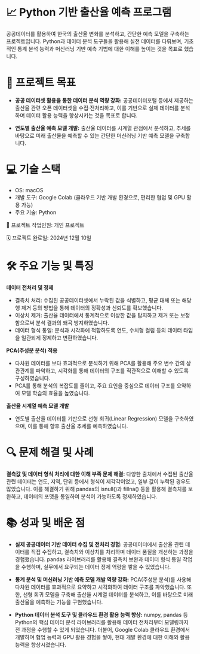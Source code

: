 # 📈 Python 기반 출산율 예측 프로그램
공공데이터를 활용하여 한국의 출산율 변화를 분석하고, 간단한 예측 모델을 구축하는 프로젝트입니다.
Python과 데이터 분석 도구들을 활용해 실전 데이터를 다뤄보며, 기초적인 통계 분석 능력과 머신러닝 기반 예측 기법에 대한 이해를 높이는 것을 목표로 했습니다.


# 🎯 프로젝트 목표
- **공공 데이터셋 활용을 통한 데이터 분석 역량 강화:** 공공데이터포털 등에서 제공하는 출산율 관련 오픈 데이터셋을 수집·전처리하고, 이를 기반으로 실제 데이터를 분석하며 데이터 활용 능력을 향상시키는 것을 목표로 합니다.

- **연도별 출산율 예측 모델 개발:** 출산율 데이터를 시계열 관점에서 분석하고, 추세를 바탕으로 미래 출산율을 예측할 수 있는 간단한 머신러닝 기반 예측 모델을 구축합니다.


# 💻 기술 스택
* OS: macOS
* 개발 도구: Google Colab (클라우드 기반 개발 환경으로, 편리한 협업 및 GPU 활용 가능)
* 주요 기술: Python

👥 프로젝트 작업인원: 개인 프로젝트

🗓️ 프로젝트 완료일: 2024년 12월 10일


# 🛠️ 주요 기능 및 특징

**데이터 전처리 및 정제** 
- 결측치 처리: 수집된 공공데이터셋에서 누락된 값을 식별하고, 평균 대체 또는 해당 행 제거 등의 방법을 통해 데이터의 정확성과 신뢰도를 확보했습니다.
- 이상치 제거: 출산율 데이터에서 통계적으로 이상한 값을 탐지하고 제거 또는 보정함으로써 분석 결과의 왜곡 방지하였습니다.
- 데이터 형식 통일: 분석과 시각화에 적합하도록 연도, 수치형 컬럼 등의 데이터 타입을 일관되게 정제하고 변환하였습니다.

**PCA(주성분 분석) 적용**
- 다차원 데이터를 보다 효과적으로 분석하기 위해 PCA를 활용해 주요 변수 간의 상관관계를 파악하고, 시각화를 통해 데이터의 구조를 직관적으로 이해할 수 있도록 구성하였습니다.
- PCA를 통해 분석의 복잡도를 줄이고, 주요 요인을 중심으로 데이터 구조를 요약하여 모델 학습의 효율을 높였습니다.

**출산율 시계열 예측 모델 개발**
- 연도별 출산율 데이터를 기반으로 선형 회귀(Linear Regression) 모델을 구축하였으며, 이를 통해 향후 출산율 추세를 예측하였습니다.

# 🔍 문제 해결 및 사례

**결측값 및 데이터 형식 처리에 대한 이해 부족 문제 해결:** 다양한 출처에서 수집된 출산율 관련 데이터는 연도, 지역, 단위 등에서 형식이 제각각이었고, 일부 값이 누락된 경우도 많았습니다. 이를 해결하기 위해 pandas의 isnull()과 fillna() 등을 활용해 결측치를 보완하고, 데이터의 포맷을 통일하여 분석이 가능하도록 정제하였습니다.



# 📚 성과 및 배운 점
- **실제 공공데이터 기반 데이터 수집 및 전처리 경험:** 공공데이터에서 출산율 관련 데이터를 직접 수집하고, 결측치와 이상치를 처리하며 데이터 품질을 개선하는 과정을 경험했습니다. pandas 라이브러리를 활용해 결측치 보완과 데이터 형식 통일 작업을 수행하며, 실무에서 요구되는 데이터 정제 역량을 쌓을 수 있었습니다.

- **통계 분석 및 머신러닝 기반 예측 모델 개발 역량 강화:** PCA(주성분 분석)를 사용해 다차원 데이터를 효과적으로 요약하고 시각화하여 데이터 구조를 파악했습니다. 또한, 선형 회귀 모델을 구축해 출산율 시계열 데이터를 분석하고, 이를 바탕으로 미래 출산율을 예측하는 기능을 구현했습니다.

- **Python 데이터 분석 도구 및 클라우드 환경 활용 능력 향상:** numpy, pandas 등 Python의 핵심 데이터 분석 라이브러리를 활용해 데이터 전처리부터 모델링까지 전 과정을 수행할 수 있게 되었습니다. 더불어, Google Colab 클라우드 환경에서 개발하며 협업 능력과 GPU 활용 경험을 쌓아, 현대 개발 환경에 대한 이해와 활용 능력을 향상시켰습니다.

